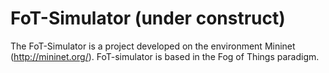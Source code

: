 # FoT-Simulator (under construct)

The FoT-Simulator is a project developed on the environment Mininet (http://mininet.org/). FoT-simulator is based in the Fog of Things paradigm.

